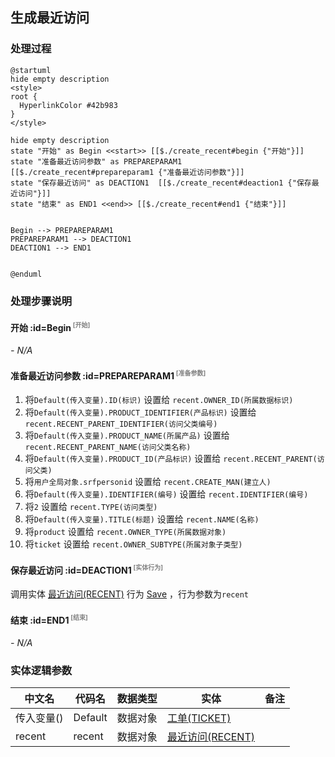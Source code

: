## 生成最近访问 <!-- {docsify-ignore-all} -->

   

### 处理过程

```plantuml
@startuml
hide empty description
<style>
root {
  HyperlinkColor #42b983
}
</style>

hide empty description
state "开始" as Begin <<start>> [[$./create_recent#begin {"开始"}]]
state "准备最近访问参数" as PREPAREPARAM1  [[$./create_recent#prepareparam1 {"准备最近访问参数"}]]
state "保存最近访问" as DEACTION1  [[$./create_recent#deaction1 {"保存最近访问"}]]
state "结束" as END1 <<end>> [[$./create_recent#end1 {"结束"}]]


Begin --> PREPAREPARAM1
PREPAREPARAM1 --> DEACTION1
DEACTION1 --> END1


@enduml
```


### 处理步骤说明

#### 开始 :id=Begin<sup class="footnote-symbol"> <font color=gray size=1>[开始]</font></sup>



*- N/A*
#### 准备最近访问参数 :id=PREPAREPARAM1<sup class="footnote-symbol"> <font color=gray size=1>[准备参数]</font></sup>



1. 将`Default(传入变量).ID(标识)` 设置给  `recent.OWNER_ID(所属数据标识)`
2. 将`Default(传入变量).PRODUCT_IDENTIFIER(产品标识)` 设置给  `recent.RECENT_PARENT_IDENTIFIER(访问父类编号)`
3. 将`Default(传入变量).PRODUCT_NAME(所属产品)` 设置给  `recent.RECENT_PARENT_NAME(访问父类名称)`
4. 将`Default(传入变量).PRODUCT_ID(产品标识)` 设置给  `recent.RECENT_PARENT(访问父类)`
5. 将`用户全局对象.srfpersonid` 设置给  `recent.CREATE_MAN(建立人)`
6. 将`Default(传入变量).IDENTIFIER(编号)` 设置给  `recent.IDENTIFIER(编号)`
7. 将`2` 设置给  `recent.TYPE(访问类型)`
8. 将`Default(传入变量).TITLE(标题)` 设置给  `recent.NAME(名称)`
9. 将`product` 设置给  `recent.OWNER_TYPE(所属数据对象)`
10. 将`ticket` 设置给  `recent.OWNER_SUBTYPE(所属对象子类型)`

#### 保存最近访问 :id=DEACTION1<sup class="footnote-symbol"> <font color=gray size=1>[实体行为]</font></sup>



调用实体 [最近访问(RECENT)](module/Base/Recent.md) 行为 [Save](module/Base/Recent#行为) ，行为参数为`recent`

#### 结束 :id=END1<sup class="footnote-symbol"> <font color=gray size=1>[结束]</font></sup>



*- N/A*



### 实体逻辑参数

|    中文名   |    代码名    |  数据类型    |  实体   |备注 |
| --------| --------| -------- | -------- | --------   |
|传入变量(<i class="fa fa-check"/></i>)|Default|数据对象|[工单(TICKET)](module/ProdMgmt/Ticket.md)||
|recent|recent|数据对象|[最近访问(RECENT)](module/Base/Recent.md)||
